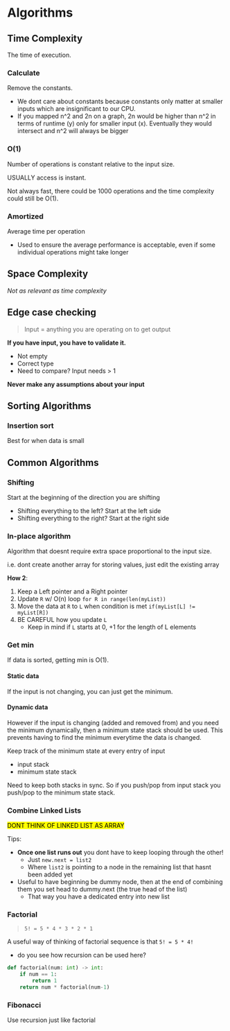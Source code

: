 # Algorithms

## Time Complexity

The time of execution.

### Calculate

Remove the constants.
- We dont care about constants because constants only matter at smaller inputs which are insignificant to our CPU.
- If you mapped n^2 and 2n on a graph, 2n would be higher than n^2 in terms of runtime (y) only for smaller input (x). Eventually they would intersect and n^2 will always be bigger

### O(1) 

Number of operations is constant relative to the input size.

USUALLY access is instant.

Not always fast, there could be 1000 operations and the time complexity could still be O(1).

### Amortized

Average time per operation
- Used to ensure the average performance is acceptable, even if some individual operations might take longer

## Space Complexity

*Not as relevant as time complexity* 

## Edge case checking

> Input = anything you are operating on to get output

**If you have input, you have to validate it.**
- Not empty
- Correct type
- Need to compare? Input needs > 1

**Never make any assumptions about your input**

## Sorting Algorithms

### Insertion sort

Best for when data is small

## Common Algorithms

### Shifting

Start at the beginning of the direction you are shifting
- Shifting everything to the left? Start at the left side
- Shifting everything to the right? Start at the right side

### In-place algorithm

Algorithm that doesnt require extra space proportional to the input size.

i.e. dont create another array for storing values, just edit the existing array

**How 2**:
1) Keep a Left pointer and a Right pointer
2) Update `R` w/ O(n) loop
   `for R in range(len(myList))`
3) Move the data at `R` to `L` when condition is met
   `if(myList[L] != myList[R])`
4) BE CAREFUL how you update `L`
   - Keep in mind if `L` starts at 0, +1 for the length of L elements 

### Get min

If data is sorted, getting min is O(1).

#### Static data

If the input is not changing, you can just get the minimum.

#### Dynamic data

However if the input is changing (added and removed from) and you need the minimum dynamically, then a minimum state stack should be used. 
This prevents having to find the minimum everytime the data is changed.

Keep track of the minimum state at every entry of input
- input stack
- minimum state stack

Need to keep both stacks in sync. So if you push/pop from input stack you push/pop to the minimum state stack.

### Combine Linked Lists

<mark> DONT THINK OF LINKED LIST AS ARRAY</mark>

Tips:
- **Once one list runs out** you dont have to keep looping through the other! 
  - Just `new.next = list2`
  - Where `list2` is pointing to a node in the remaining list that hasnt been added yet
- Useful to have beginning be dummy node, then at the end of combining them you set head to dummy.next (the true head of the list)
  - That way you have a dedicated entry into new list

### Factorial

> `5! = 5 * 4 * 3 * 2 * 1`

A useful way of thinking of factorial sequence is that `5! = 5 * 4!`
- do you see how recursion can be used here?

```python
def factorial(num: int) -> int:
    if num == 1:
        return 1
    return num * factorial(num-1)
```

### Fibonacci

Use recursion just like factorial